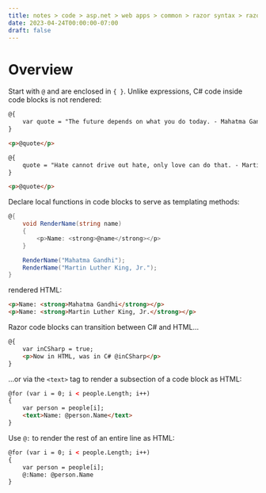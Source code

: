 ```yaml
---
title: notes > code > asp.net > web apps > common > razor syntax > razor code blocks
date: 2023-04-24T00:00:00-07:00
draft: false
---
```


# Overview
Start with `@` and are enclosed in `{ }`.  Unlike expressions, C# code inside code blocks is not rendered:
```html
@{
    var quote = "The future depends on what you do today. - Mahatma Gandhi";
}

<p>@quote</p>

@{
    quote = "Hate cannot drive out hate, only love can do that. - Martin Luther King, Jr.";
}

<p>@quote</p>
```

Declare local functions in code blocks to serve as templating methods:
```cs
@{
    void RenderName(string name)
    {
        <p>Name: <strong>@name</strong></p>
    }

    RenderName("Mahatma Gandhi");
    RenderName("Martin Luther King, Jr.");
}
```
rendered HTML:
```html
<p>Name: <strong>Mahatma Gandhi</strong></p>
<p>Name: <strong>Martin Luther King, Jr.</strong></p>
```

Razor code blocks can transition between C# and HTML…
```html
@{
    var inCSharp = true;
    <p>Now in HTML, was in C# @inCSharp</p>
}
```

…or via the `<text>` tag to render a subsection of a code block as HTML:
```html
@for (var i = 0; i < people.Length; i++)
{
    var person = people[i];
    <text>Name: @person.Name</text>
}
```

Use `@:` to render the rest of an entire line as HTML:
```html
@for (var i = 0; i < people.Length; i++)
{
    var person = people[i];
    @:Name: @person.Name
}
```
